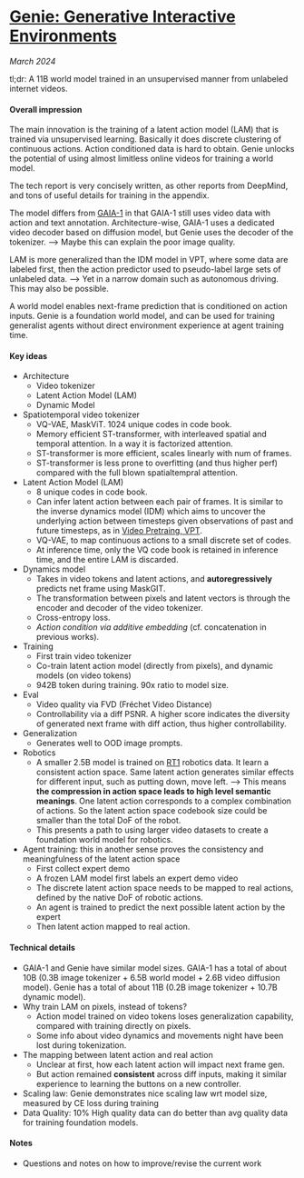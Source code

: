 # [Genie: Generative Interactive Environments](https://arxiv.org/abs/2402.15391)

_March 2024_

tl;dr: A 11B world model trained in an unsupervised manner from unlabeled internet videos.

#### Overall impression
The main innovation is the training of a latent action model (LAM) that is trained via unsupervised learning. Basically it does discrete clustering of continuous actions. Action conditioned data is hard to obtain. Genie unlocks the potential of using almost limitless online videos for training a world model.

The tech report is very concisely written, as other reports from DeepMind, and tons of useful details for training in the appendix.

The model differs from [GAIA-1](gaia_1.md) in that GAIA-1 still uses video data with action and text annotation. Architecture-wise, GAIA-1 uses a dedicated video decoder based on diffusion model, but Genie uses the decoder of the tokenizer. --> Maybe this can explain the poor image quality.

LAM is more generalized than the IDM model in VPT, where some data are labeled first, then the action predictor used to pseudo-label large sets of unlabeled data. --> Yet in a narrow domain such as autonomous driving. This may also be possible.

A world model enables next-frame prediction that is conditioned on action inputs. 
Genie is a foundation world model, and can be used for training generalist agents without direct environment experience at agent training time.

#### Key ideas
- Architecture
	- Video tokenizer
	- Latent Action Model (LAM)
	- Dynamic Model
- Spatiotemporal video tokenizer
	- VQ-VAE, MaskViT. 1024 unique codes in code book.
	- Memory efficient ST-transformer, with interleaved spatial and temporal attention. In a way it is factorized attention.
	- ST-transformer is more efficient, scales linearly with num of frames. 
	- ST-transformer is less prone to overfitting (and thus higher perf) compared with the full blown spatialtempral attention.
- Latent Action Model (LAM)
	- 8 unique codes in code book.
	- Can infer latent action between each pair of frames. It is similar to the  inverse dynamics model (IDM) which aims to uncover the underlying action between timesteps given observations of past and future timesteps, as in [Video Pretraing, VPT](vpt.md).
	- VQ-VAE, to map continuous actions to a small discrete set of codes. 
	- At inference time, only the VQ code book is retained in inference time, and the entire LAM is discarded.
- Dynamics model
	- Takes in video tokens and latent actions, and **autoregressively** predicts net frame using MaskGIT.
	- The transformation between pixels and latent vectors is through the encoder and decoder of the video tokenizer.
	- Cross-entropy loss.
	- *Action condition via additive embedding* (cf. concatenation in previous works).
- Training
	- First train video tokenizer
	- Co-train latent action model (directly from pixels), and dynamic models (on video tokens)
	- 942B token during training. 90x ratio to model size.
- Eval
	- Video quality via FVD (Fréchet Video Distance)
	- Controllability via a diff PSNR. A higher score indicates the diversity of generated next frame with diff action, thus higher controllability.
- Generalization
	- Generates well to OOD image prompts.
- Robotics
	- A smaller 2.5B model is trained on [RT1](rt1.md) robotics data. It learn a consistent action space. Same latent action generates similar effects for different input, such as putting down, move left. --> This means **the compression in action space leads to high level semantic meanings**. One latent action corresponds to a complex combination of actions. So the latent action space codebook size could be smaller than the total DoF of the robot.
	- This presents a path to using larger video datasets to create a foundation world model for robotics.
- Agent training: this in another sense proves the consistency and meaningfulness of the latent action space
	- First collect expert demo
	- A frozen LAM model first labels an expert demo video
	- The discrete latent action space needs to be mapped to real actions, defined by the native DoF of robotic actions.
	- An agent is trained to predict the next possible latent action by the expert
	- Then latent action mapped to real action.

#### Technical details
- GAIA-1 and Genie have similar model sizes. GAIA-1 has a total of about 10B (0.3B image tokenizer + 6.5B world model + 2.6B video diffusion model). Genie has a total of about 11B (0.2B image tokenizer + 10.7B dynamic model).
- Why train LAM on pixels, instead of tokens?
	- Action model trained on video tokens loses generalization capability, compared with training directly on pixels.
	- Some info about video dynamics and movements night have been lost during tokenization.
- The mapping between latent action and real action
	- Unclear at first, how each latent action will impact next frame gen.
	- But action remained **consistent** across diff inputs, making it similar experience to learning the buttons on a new controller. 
- Scaling law: Genie demonstrates nice scaling law wrt model size, measured by CE loss during training
- Data Quality: 10% High quality data can do better than avg quality data for training foundation models. 


#### Notes
- Questions and notes on how to improve/revise the current work
